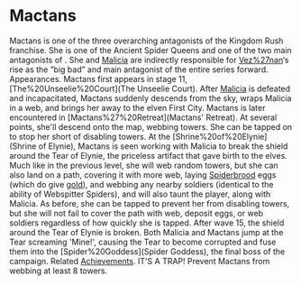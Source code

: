 # Mactans

Mactans is one of the three overarching antagonists of the Kingdom Rush franchise. She is one of the Ancient Spider Queens and one of the two main antagonists of . She and [Malicia](Malicia) are indirectly responsible for [Vez%27nan](Vez'nan)‘s rise as the ”big bad” and main antagonist of the entire series forward.
Appearances.
Mactans first appears in stage 11, [The%20Unseelie%20Court](The Unseelie Court). After [Malicia](Malicia) is defeated and incapacitated, Mactans suddenly descends from the sky, wraps Malicia in a web, and brings her away to the elven First City.
Mactans is later encountered in [Mactans%27%20Retreat](Mactans' Retreat). At several points, she'll descend onto the map, webbing towers. She can be tapped on to stop her short of disabling towers.
At the [Shrine%20of%20Elynie](Shrine of Elynie), Mactans is seen working with Malicia to break the shield around the Tear of Elynie, the priceless artifact that gave birth to the elves. Much like in the previous level, she will web random towers, but she can also land on a path, covering it with more web, laying [Spiderbrood](Spiderbrood) eggs (which do give [gold](gold)), and webbing any nearby soldiers (identical to the ability of Webspitter Spiders), and will also taunt the player, along with Malicia. As before, she can be tapped to prevent her from disabling towers, but she will not fail to cover the path with web, deposit eggs, or web soldiers regardless of how quickly she is tapped.
After wave 15, the shield around the Tear of Elynie is broken. Both Malicia and Mactans jump at the Tear screaming 'Mine!', causing the Tear to become corrupted and fuse them into the [Spider%20Goddess](Spider Goddess), the final boss of the campaign.
Related [Achievements](Achievements).
 IT'S A TRAP! Prevent Mactans from webbing at least 8 towers.